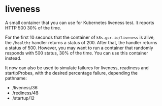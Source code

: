 # liveness
A small container that you can use for Kubernetes liveness test. It reports HTTP 500 30% of the time.

For the first 10 seconds that the container of `k8s.gcr.io/liveness` is alive, the `/healthz` handler returns a status of 200. After that, the handler returns a status of 500.  However, you may want to run a container that randomly responds with 500 status, 30% of the time. You can use this container instead.

It now can also be used to simulate failures for liveness, readiness and startipProbes, with the desired percentage failure, depending the pathname:

- /liveness/36
- /rediness/48
- /startup/12
